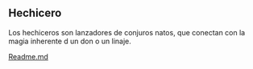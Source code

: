 Hechicero
-
Los hechiceros son lanzadores de conjuros natos, que conectan con la magia inherente d un don o un linaje.

[Readme.md](README.md)